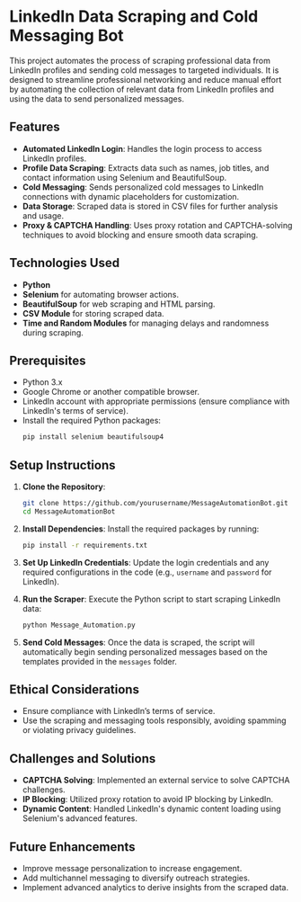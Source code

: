 # LinkedIn Data Scraping and Cold Messaging Bot

This project automates the process of scraping professional data from LinkedIn profiles and sending cold messages to targeted individuals. It is designed to streamline professional networking and reduce manual effort by automating the collection of relevant data from LinkedIn profiles and using the data to send personalized messages.

## Features

- **Automated LinkedIn Login**: Handles the login process to access LinkedIn profiles.
- **Profile Data Scraping**: Extracts data such as names, job titles, and contact information using Selenium and BeautifulSoup.
- **Cold Messaging**: Sends personalized cold messages to LinkedIn connections with dynamic placeholders for customization.
- **Data Storage**: Scraped data is stored in CSV files for further analysis and usage.
- **Proxy & CAPTCHA Handling**: Uses proxy rotation and CAPTCHA-solving techniques to avoid blocking and ensure smooth data scraping.

## Technologies Used

- **Python**
- **Selenium** for automating browser actions.
- **BeautifulSoup** for web scraping and HTML parsing.
- **CSV Module** for storing scraped data.
- **Time and Random Modules** for managing delays and randomness during scraping.

## Prerequisites

- Python 3.x
- Google Chrome or another compatible browser.
- LinkedIn account with appropriate permissions (ensure compliance with LinkedIn's terms of service).
- Install the required Python packages:
  ```bash
  pip install selenium beautifulsoup4
  ```

## Setup Instructions

1. **Clone the Repository**:
   ```bash
   git clone https://github.com/yourusername/MessageAutomationBot.git
   cd MessageAutomationBot
   ```

2. **Install Dependencies**:
   Install the required packages by running:
   ```bash
   pip install -r requirements.txt
   ```

3. **Set Up LinkedIn Credentials**:
   Update the login credentials and any required configurations in the code (e.g., `username` and `password` for LinkedIn).

4. **Run the Scraper**:
   Execute the Python script to start scraping LinkedIn data:
   ```bash
   python Message_Automation.py
   ```

5. **Send Cold Messages**:
   Once the data is scraped, the script will automatically begin sending personalized messages based on the templates provided in the `messages` folder.

## Ethical Considerations

- Ensure compliance with LinkedIn’s terms of service.
- Use the scraping and messaging tools responsibly, avoiding spamming or violating privacy guidelines.

## Challenges and Solutions

- **CAPTCHA Solving**: Implemented an external service to solve CAPTCHA challenges.
- **IP Blocking**: Utilized proxy rotation to avoid IP blocking by LinkedIn.
- **Dynamic Content**: Handled LinkedIn's dynamic content loading using Selenium's advanced features.

## Future Enhancements

- Improve message personalization to increase engagement.
- Add multichannel messaging to diversify outreach strategies.
- Implement advanced analytics to derive insights from the scraped data.
